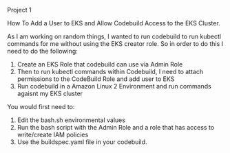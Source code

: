 Project 1

How To Add a User to EKS and Allow Codebuild Access to the EKS Cluster.

As I am working on random things, I wanted to run codebuild to run kubectl commands for me without using the EKS creator role. So in order to do this I need to do the following:

1. Create an EKS Role that codebuild can use via Admin Role
2. Then to run kubectl commands within Codebuild, I need to attach permissions to the CodeBuild Role and add user to EKS
3. Run codebuild in a Amazon Linux 2 Environment and run commands agaisnt my EKS cluster

You would first need to:

1. Edit the bash.sh environmental values
2. Run the bash script with the Admin Role and a role that has access to write/create IAM policies 
3. Use the buildspec.yaml file in your codebuild. 
